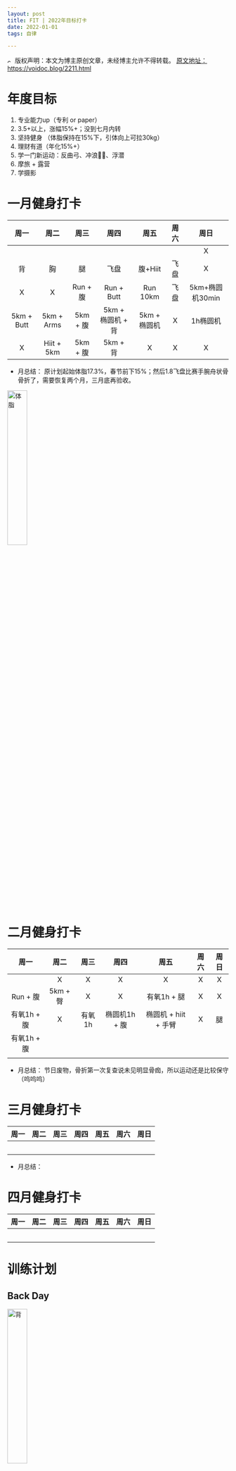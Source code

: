 ```yaml
---
layout: post
title: FIT | 2022年目标打卡
date: 2022-01-01
tags: 自律

---
```


<img src="/images/copyright.ico" alt="copyright" style="display:inline;margin-bottom: -5px;" width="10" height="10"> 版权声明：本文为博主原创文章，未经博主允许不得转载。
<a target="_blank" href="https://voidoc.blog/2171.html">原文地址：https://voidoc.blog/2211.html </a>

# 年度目标

1. 专业能力up（专利 or paper）
2. 3.5+以上，涨幅15%+；没到七月内转
3. 坚持健身 （体脂保持在15%下，引体向上可拉30kg）
4. 理财有道（年化15%+）
5. 学一门新运动：反曲弓、冲浪🏄‍♀️、浮潜
6. 摩旅 + 露营
7. 学摄影


# 一月健身打卡


| 周一 | 周二 | 周三 | 周四 | 周五 | 周六 | 周日 |
| :--: | :--: | :--: | :--: | :--: | :--: | :--: |
|     |     |   |      |     |    |  X  |
|  背  | 胸  | 腿  |  飞盘  |  腹+Hiit | 飞盘 |  X   |
| X  |X | Run + 腹  |  Run + Butt|  Run 10km | 飞盘 | 5km+椭圆机30min |
|  5km + Butt | 5km + Arms |  5km + 腹  |  5km + 椭圆机 + 背  |  5km + 椭圆机  |  X  | 1h椭圆机  |
|  X  |  Hiit + 5km   | 5km + 腹  | 5km + 背  | X |  X |  X  |

- 月总结： 原计划起始体脂17.3%，春节前下15%；然后1.8飞盘比赛手腕舟状骨骨折了，需要恢复两个月，三月底再验收。
<img src="https://www.imageoss.com/images/2022/01/04/fc100dd8ec563a193f972514618a86da325f6c7cfdacf4f5.jpg" alt="体脂" border="0" width="30%" height="30%">

# 二月健身打卡


| 周一 | 周二 | 周三 | 周四 | 周五 | 周六 | 周日 |
| :--: | :--: | :--: | :--: | :--: | :--: | :--: |
|    |   X  |  X |   X   |   X  |  X | X |
|   Run + 腹   |   5km + 臀   | X |   X  |  有氧1h + 腿   |  X |  X  |
|  有氧1h + 腹  |  X   |  有氧1h |   椭圆机1h + 腹   | 椭圆机 + hiit + 手臂    |  X  |   腿 |
| 有氧1h + 腹  |     |   |      |     |    |    |
|     |     |   |      |     |    |    |



- 月总结：  节日废物，骨折第一次复查说未见明显骨痂，所以运动还是比较保守（呜呜呜）
  




# 三月健身打卡


| 周一 | 周二 | 周三 | 周四 | 周五 | 周六 | 周日 |
| :--: | :--: | :--: | :--: | :--: | :--: | :--: |
|     |     |   |      |     |    |    |
|     |     |   |      |     |    |    |
|     |     |   |      |     |    |    |
|     |     |   |      |     |    |    |
|     |     |   |      |     |    |    |



- 月总结：  

# 四月健身打卡

| 周一 | 周二 | 周三 | 周四 | 周五 | 周六 | 周日 |
| :--: | :--: | :--: | :--: | :--: | :--: | :--: |
|     |     |   |      |     |    |    |
|     |     |   |      |     |    |    |
|     |     |   |      |     |    |    |
|     |     |   |      |     |    |    |
|     |     |   |      |     |    |    |




  


# 训练计划 

## Back Day
<img src="https://www.imageoss.com/images/2022/01/04/3a3c9c62439d19c56f0580ff1c25b61996830ffefad917f7.jpg" alt="背" border="0" width="30%" height="30%">

## Legs Day
<img src="https://www.imageoss.com/images/2022/01/06/eede59f8618ff9f8ca84a0daced08b8668ac848782b40c58.jpg" alt="腿" border="0" width="30%" height="30%"> 

-  热身： 跳绳200个、帕梅拉Hiit一组
-  训练：
   * 深蹲架深蹲 15x4
   * 相扑蹲 15x4
   * 交叉箭步蹲 15x4
   * 臀推 15x4
   * 直腿硬拉 15x4
-  keep：蜜桃臀 or 普拉提一组
-  结尾：跳绳200个

## 胸

<img src="https://www.imageoss.com/images/2022/01/06/0202f026d145e319a471828e4252c024bdce0d917dae71d3.jpg" alt="胸" border="0" width="30%" height="30%">


## Core Day

-  热身： 跳绳200个、帕梅拉Hiit一组
-  keep：Keep Hiit腹肌K4 + Plank 45s 3组
-  进阶：帕梅拉腹肌训练
-  结尾：跳绳500个

## Hiit Day

- 肌本挑战

# 饮食计划  





